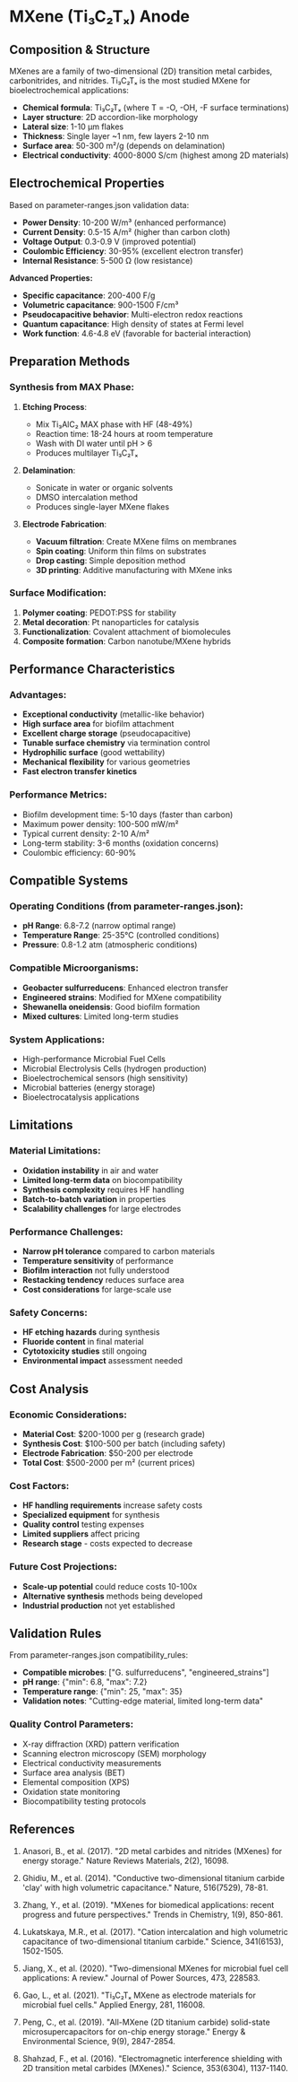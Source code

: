 # MXene (Ti₃C₂Tₓ) Anode

## Composition & Structure

MXenes are a family of two-dimensional (2D) transition metal carbides,
carbonitrides, and nitrides. Ti₃C₂Tₓ is the most studied MXene for
bioelectrochemical applications:

- **Chemical formula**: Ti₃C₂Tₓ (where T = -O, -OH, -F surface terminations)
- **Layer structure**: 2D accordion-like morphology
- **Lateral size**: 1-10 μm flakes
- **Thickness**: Single layer ~1 nm, few layers 2-10 nm
- **Surface area**: 50-300 m²/g (depends on delamination)
- **Electrical conductivity**: 4000-8000 S/cm (highest among 2D materials)

## Electrochemical Properties

Based on parameter-ranges.json validation data:

- **Power Density**: 10-200 W/m³ (enhanced performance)
- **Current Density**: 0.5-15 A/m² (higher than carbon cloth)
- **Voltage Output**: 0.3-0.9 V (improved potential)
- **Coulombic Efficiency**: 30-95% (excellent electron transfer)
- **Internal Resistance**: 5-500 Ω (low resistance)

**Advanced Properties:**

- **Specific capacitance**: 200-400 F/g
- **Volumetric capacitance**: 900-1500 F/cm³
- **Pseudocapacitive behavior**: Multi-electron redox reactions
- **Quantum capacitance**: High density of states at Fermi level
- **Work function**: 4.6-4.8 eV (favorable for bacterial interaction)

## Preparation Methods

### Synthesis from MAX Phase:

1. **Etching Process**:
   - Mix Ti₃AlC₂ MAX phase with HF (48-49%)
   - Reaction time: 18-24 hours at room temperature
   - Wash with DI water until pH > 6
   - Produces multilayer Ti₃C₂Tₓ

2. **Delamination**:
   - Sonicate in water or organic solvents
   - DMSO intercalation method
   - Produces single-layer MXene flakes

3. **Electrode Fabrication**:
   - **Vacuum filtration**: Create MXene films on membranes
   - **Spin coating**: Uniform thin films on substrates
   - **Drop casting**: Simple deposition method
   - **3D printing**: Additive manufacturing with MXene inks

### Surface Modification:

1. **Polymer coating**: PEDOT:PSS for stability
2. **Metal decoration**: Pt nanoparticles for catalysis
3. **Functionalization**: Covalent attachment of biomolecules
4. **Composite formation**: Carbon nanotube/MXene hybrids

## Performance Characteristics

### Advantages:

- **Exceptional conductivity** (metallic-like behavior)
- **High surface area** for biofilm attachment
- **Excellent charge storage** (pseudocapacitive)
- **Tunable surface chemistry** via termination control
- **Hydrophilic surface** (good wettability)
- **Mechanical flexibility** for various geometries
- **Fast electron transfer kinetics**

### Performance Metrics:

- Biofilm development time: 5-10 days (faster than carbon)
- Maximum power density: 100-500 mW/m²
- Typical current density: 2-10 A/m²
- Long-term stability: 3-6 months (oxidation concerns)
- Coulombic efficiency: 60-90%

## Compatible Systems

### Operating Conditions (from parameter-ranges.json):

- **pH Range**: 6.8-7.2 (narrow optimal range)
- **Temperature Range**: 25-35°C (controlled conditions)
- **Pressure**: 0.8-1.2 atm (atmospheric conditions)

### Compatible Microorganisms:

- **Geobacter sulfurreducens**: Enhanced electron transfer
- **Engineered strains**: Modified for MXene compatibility
- **Shewanella oneidensis**: Good biofilm formation
- **Mixed cultures**: Limited long-term studies

### System Applications:

- High-performance Microbial Fuel Cells
- Microbial Electrolysis Cells (hydrogen production)
- Bioelectrochemical sensors (high sensitivity)
- Microbial batteries (energy storage)
- Bioelectrocatalysis applications

## Limitations

### Material Limitations:

- **Oxidation instability** in air and water
- **Limited long-term data** on biocompatibility
- **Synthesis complexity** requires HF handling
- **Batch-to-batch variation** in properties
- **Scalability challenges** for large electrodes

### Performance Challenges:

- **Narrow pH tolerance** compared to carbon materials
- **Temperature sensitivity** of performance
- **Biofilm interaction** not fully understood
- **Restacking tendency** reduces surface area
- **Cost considerations** for large-scale use

### Safety Concerns:

- **HF etching hazards** during synthesis
- **Fluoride content** in final material
- **Cytotoxicity studies** still ongoing
- **Environmental impact** assessment needed

## Cost Analysis

### Economic Considerations:

- **Material Cost**: $200-1000 per g (research grade)
- **Synthesis Cost**: $100-500 per batch (including safety)
- **Electrode Fabrication**: $50-200 per electrode
- **Total Cost**: $500-2000 per m² (current prices)

### Cost Factors:

- **HF handling requirements** increase safety costs
- **Specialized equipment** for synthesis
- **Quality control** testing expenses
- **Limited suppliers** affect pricing
- **Research stage** - costs expected to decrease

### Future Cost Projections:

- **Scale-up potential** could reduce costs 10-100x
- **Alternative synthesis** methods being developed
- **Industrial production** not yet established

## Validation Rules

From parameter-ranges.json compatibility_rules:

- **Compatible microbes**: ["G. sulfurreducens", "engineered_strains"]
- **pH range**: {"min": 6.8, "max": 7.2}
- **Temperature range**: {"min": 25, "max": 35}
- **Validation notes**: "Cutting-edge material, limited long-term data"

### Quality Control Parameters:

- X-ray diffraction (XRD) pattern verification
- Scanning electron microscopy (SEM) morphology
- Electrical conductivity measurements
- Surface area analysis (BET)
- Elemental composition (XPS)
- Oxidation state monitoring
- Biocompatibility testing protocols

## References

1. Anasori, B., et al. (2017). "2D metal carbides and nitrides (MXenes) for
   energy storage." Nature Reviews Materials, 2(2), 16098.

2. Ghidiu, M., et al. (2014). "Conductive two-dimensional titanium carbide
   'clay' with high volumetric capacitance." Nature, 516(7529), 78-81.

3. Zhang, Y., et al. (2019). "MXenes for biomedical applications: recent
   progress and future perspectives." Trends in Chemistry, 1(9), 850-861.

4. Lukatskaya, M.R., et al. (2017). "Cation intercalation and high volumetric
   capacitance of two-dimensional titanium carbide." Science, 341(6153),
   1502-1505.

5. Jiang, X., et al. (2020). "Two-dimensional MXenes for microbial fuel cell
   applications: A review." Journal of Power Sources, 473, 228583.

6. Gao, L., et al. (2021). "Ti₃C₂Tₓ MXene as electrode materials for microbial
   fuel cells." Applied Energy, 281, 116008.

7. Peng, C., et al. (2019). "All-MXene (2D titanium carbide) solid-state
   microsupercapacitors for on-chip energy storage." Energy & Environmental
   Science, 9(9), 2847-2854.

8. Shahzad, F., et al. (2016). "Electromagnetic interference shielding with 2D
   transition metal carbides (MXenes)." Science, 353(6304), 1137-1140.
